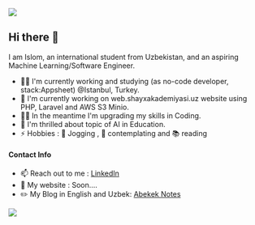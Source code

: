 ![](https://komarev.com/ghpvc/?username=IslomIlkhomov)

## Hi there 👋

I am Islom, an international student from Uzbekistan, and an aspiring Machine Learning/Software Engineer.

- 👨‍🎓 I'm currently working and studying (as no-code developer, stack:Appsheet) @Istanbul, Turkey.
- 🔬 I'm currently working on web.shayxakademiyasi.uz website using PHP, Laravel and AWS S3 Minio.
- 🧑‍💻 In the meantime I'm upgrading my skills in Coding.
- 🧠 I'm thrilled about topic of AI in Education.
- ⚡ Hobbies : 🏃 Jogging , 💭 contemplating and 📚 reading

#### Contact Info
- 📫 Reach out to me : [LinkedIn](https://www.linkedin.com/in/islomilkhomov/)
- 🚀 My website : Soon....
- ✏️ My Blog in English and Uzbek: [Abekek Notes](https://t.me/Islom_Ilkhomov)

<a href="https://github.com/islomilkhomov/">
  <img align="center" src="https://github-readme-stats.vercel.app/api?username=islomilkhomov&count_private=true&show_icons=true&theme=tokyonight&include_all_commits=true" />
</a>
